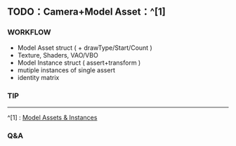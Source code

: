 ## TODO：Camera+Model Asset：^[1]

### <b>WORKFLOW</b>
 - Model Asset struct ( + drawType/Start/Count )
 - Texture, Shaders, VAO/VBO
 - Model Instance struct ( assert+transform )
 - mutiple instances of single assert
 - identity matrix

### <b>TIP</b>

---
^[1] : [Model Assets & Instances](http://tomdalling.com/blog/modern-opengl/05-model-assets-and-instances/)

### <b>Q&A</b>